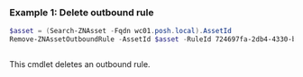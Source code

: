 ### Example 1: Delete outbound rule
```powershell
$asset = (Search-ZNAsset -Fqdn wc01.posh.local).AssetId
Remove-ZNAssetOutboundRule -AssetId $asset -RuleId 724697fa-2db4-4330-b3f0-b157d2e23da3
```

```output

```

This cmdlet deletes an outbound rule.